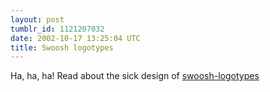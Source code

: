 ```yaml
---
layout: post
tumblr_id: 1121207032
date: 2002-10-17 13:25:04 UTC
title: Swoosh logotypes
---
```


Ha, ha, ha! Read about the sick design of <a href="http://www.thestreet.com/tech/internet/986150.html" target="_blank">swoosh-logotypes</a>

